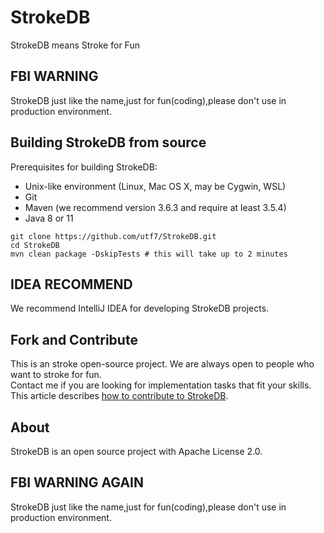 # StrokeDB
StrokeDB means Stroke for Fun 

## FBI WARNING

StrokeDB just like the name,just for fun(coding),please don't use in production environment.

## Building StrokeDB from source 

Prerequisites for building StrokeDB:

* Unix-like environment (Linux, Mac OS X, may be Cygwin, WSL)  
* Git  
* Maven (we recommend version 3.6.3 and require at least 3.5.4)  
* Java 8 or 11   

```
git clone https://github.com/utf7/StrokeDB.git  
cd StrokeDB  
mvn clean package -DskipTests # this will take up to 2 minutes  
```

## IDEA RECOMMEND  

We recommend IntelliJ IDEA for developing StrokeDB projects.  


## Fork and Contribute

This is an stroke open-source project. We are always open to people who want to stroke for fun.  
Contact me if you are looking for implementation tasks that fit your skills.  
This article describes [how to contribute to StrokeDB](https://github.com/utf7/StrokeDB/docs/howto/how-to-contribute.md).  


## About

StrokeDB is an open source project with Apache License 2.0.

## FBI WARNING AGAIN
StrokeDB just like the name,just for fun(coding),please don't use in production environment.


